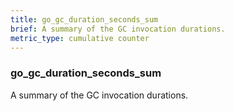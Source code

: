 ```yaml
---
title: go_gc_duration_seconds_sum
brief: A summary of the GC invocation durations.
metric_type: cumulative counter
---
```

### go_gc_duration_seconds_sum

A summary of the GC invocation durations.